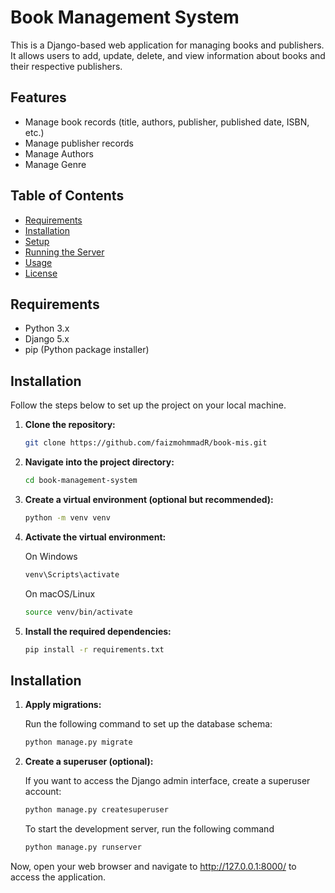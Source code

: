# Book Management System

This is a Django-based web application for managing books and publishers. It allows users to add, update, delete, and view information about books and their respective publishers.

## Features

- Manage book records (title, authors, publisher, published date, ISBN, etc.)
- Manage publisher records
- Manage Authors
- Manage Genre

## Table of Contents

- [Requirements](#requirements)
- [Installation](#installation)
- [Setup](#setup)
- [Running the Server](#running-the-server)
- [Usage](#usage)
- [License](#license)

## Requirements

- Python 3.x
- Django 5.x
- pip (Python package installer)

## Installation

Follow the steps below to set up the project on your local machine.

1. **Clone the repository:**

   ```bash
   git clone https://github.com/faizmohmmadR/book-mis.git
   ```


2. **Navigate into the project directory:**

   ```bash
   cd book-management-system

   ```

3. **Create a virtual environment (optional but recommended):**

   ```bash
   python -m venv venv

   ```

4. **Activate the virtual environment:**

    On Windows

    ```bash
    venv\Scripts\activate

    ```

    On macOS/Linux

    ```bash
    source venv/bin/activate
    ```

6. **Install the required dependencies:**

   ```bash
   pip install -r requirements.txt

   ```

## Installation

1. **Apply migrations:**

    Run the following command to set up the database schema:

    ```bash 
    python manage.py migrate

    ```

2. **Create a superuser (optional):**

    If you want to access the Django admin interface, create a superuser account:

    ```bash
    python manage.py createsuperuser

    ```
    

    To start the development server, run the following command

    ```bash
    python manage.py runserver

    ```

Now, open your web browser and navigate to http://127.0.0.1:8000/ to access the application.
